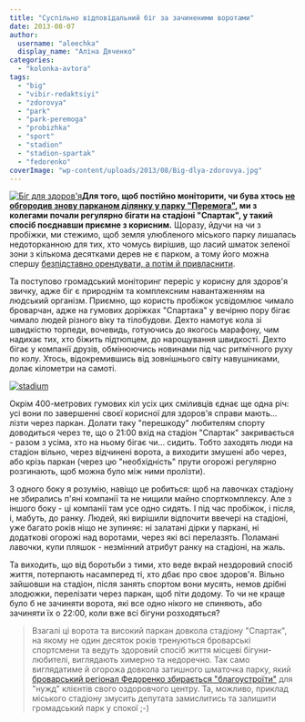 ```yaml
---
title: "Суспільно відповідальний біг за зачиненими воротами"
date: 2013-08-07
author: 
  username: "aleechka"
  display_name: "Аліна Дяченко"
categories: 
  - "kolonka-avtora"
tags: 
  - "big"
  - "vibir-redaktsiyi"
  - "zdorovya"
  - "park"
  - "park-peremoga"
  - "probizhka"
  - "sport"
  - "stadion"
  - "stadion-spartak"
  - "fedorenko"
coverImage: "wp-content/uploads/2013/08/Big-dlya-zdorovya.jpg"
---
```


[![Біг для здоров'я](https://mpz.brovary.org/wp-content/uploads/2013/08/Big-dlya-zdorovya.jpg)](https://mpz.brovary.org/wp-content/uploads/2013/08/Big-dlya-zdorovya.jpg)**Для того, щоб постійно моніторити, чи бува хтось [не обгородив знову парканом ділянку у парку "Перемога"](https://mpz.brovary.org/25-travnya-u-brovarah-zvilnyatimut-miskiy-park-vid-masazhista-azarova/), ми з колегами почали регулярно бігати на стадіоні "Спартак", у такий спосіб поєднавши приємне з корисним.** Щоразу, йдучи на чи з пробіжки, ми стежимо, щоб земля улюбленого міського парку лишалась недоторканною для тих, хто чомусь вирішив, що ласий шматок зеленої зони з кількома десятками дерев не є парком, а тому його можна спершу [безпідставно орендувати, а потім й привласнити](https://mpz.brovary.org/park-peremoga-u-nebezpeci/).

Та поступово громадський моніторинг переріс у корисну для здоров'я звичку, адже біг є природнім та комплексним навантаженням на людський організм. Приємно, що користь пробіжок усвідомлює чимало броварчан, адже на гумових доріжках "Спартака" у вечірню пору бігає чимало людей різного віку та тілобудови. Дехто намотує кола зі швидкістю торпеди, вочевидь, готуючись до якогось марафону, чим надихає тих, хто біжить підтюпцем, до нарощування швидкості. Дехто бігає у компанії друзів, обмінюючись новинами під час ритмічного руху по колу. Хтось, відокремившись від зовнішнього світу навушниками, долає кілометри на самоті.

[![stadium](https://mpz.brovary.org/wp-content/uploads/2013/08/stadium.jpg)](https://mpz.brovary.org/wp-content/uploads/2013/08/stadium.jpg)

Окрім 400-метрових гумових кіл усіх цих сміливців єднає ще одна річ: усі вони по завершенні своєї корисної для здоров'я справи мають... лізти через паркан. Долати таку "перешкоду" любителям спорту доводиться через те, що о 21:00 вхід на стадіон "Спартак" закривається - разом з усіма, хто на ньому бігає чи... сидить. Тобто заходять люди на стадіон вільно, через відчинені ворота, а виходити змушені або через, або крізь паркан (через цю "необхідність" прути огорожі регулярно розгинають, щоб можна було між ними пролізти).

З одного боку я розумію, навіщо це робиться: щоб на лавочках стадіону не збирались п'яні компанії та не нищили майно спорткомплексу. Але з іншого боку - ці компанії там усе одно сидять. І під час пробіжок, і після, і, мабуть, до ранку. Людей, які вирішили відпочити ввечері на стадіоні, уже багато років ніщо не зупиняє: ні залатані дірки у паркані, ні додаткові огорожі над воротами, через які всі перелазять. Поламані лавочки, купи пляшок - незмінний атрибут ранку на стадіоні, на жаль.

Та виходить, що від боротьби з тими, хто веде вкрай нездоровий спосіб життя, потерпають насамперед ті, хто дбає про своє здоров'я. Вільно зайшовши на стадіон, після занять спортом вони мусять, немов дрібні злодюжки, перелізати через паркан, щоб піти додому. То чи не краще було б не зачиняти ворота, які все одно нікого не спиняють, або зачиняти їх о 22:00, коли вже всі бігуни розходяться?

> Взагалі ці ворота та високий паркан довкола стадіону "Спартак", на якому не один десяток років тренуються броварські спортсмени та ведуть здоровий спосіб життя місцеві бігуни-любителі, виглядають химерно та недоречно. Так само виглядатиме й огорожа довкола затишного шматочка парку, який [броварський регіонал Федоренко збирається "благоустроїти"](https://mpz.brovary.org/u-brovarah-did-moroz-prosit-deputativ-ne-chipaty-park-peremoga/) для "нужд" клієнтів свого оздоровчого центру. Та, можливо, приклад міського стадіону змусить депутата замислитись та залишити громадський парк у спокої ;-)
